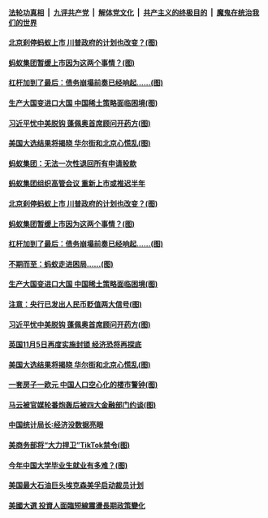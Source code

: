 ####  [法轮功真相](../../../../basic/blob/master/README.md?t=11050831) &nbsp;|&nbsp; [九评共产党](../../../../9ping.md/blob/master/README.md?t=11050831) &nbsp;|&nbsp; [解体党文化](../../../../jtdwh.md/blob/master/README.md?t=11050831)  &nbsp;|&nbsp; [共产主义的终极目的](../../../../gczydzjmd.md/blob/master/README.md?t=11050831) &nbsp;|&nbsp; [魔鬼在统治我们的世界](../../../../mgztzwmdsj.md/blob/master/README.md?t=11050831) 

#### [北京刹停蚂蚁上市 川普政府的计划也改变？(图)](../pages/p5/951469.md?t=11050831) 

#### [蚂蚁集团暂缓上市因为这两个事情？(图)](../pages/p5/951454.md?t=11050831) 

#### [杠杆加到了最后：债务崩塌前奏已经响起……(图)](../pages/p5/951395.md?t=11050831) 

#### [生产大国变进口大国 中国稀土策略面临困境(图)](../pages/p5/951389.md?t=11050831) 

#### [习近平忧中美脱钩 蓬佩奥首席顾问开药方(图)](../pages/p5/951338.md?t=11050831) 

#### [美国大选结果将揭晓 华尔街和北京心慌乱(图)](../pages/p5/951328.md?t=11050831) 

#### [蚂蚁集团：无法一次性退回所有申请股款](../pages/p5/951477.md?t=11050831) 

#### [蚂蚁集团组织高管会议 重新上市或推迟半年](../pages/p5/951473.md?t=11050831) 

#### [北京刹停蚂蚁上市 川普政府的计划也改变？(图)](../pages/p5/951469.md?t=11050831) 

#### [蚂蚁集团暂缓上市因为这两个事情？(图)](../pages/p5/951454.md?t=11050831) 


#### [杠杆加到了最后：债务崩塌前奏已经响起……(图)](../pages/p5/951395.md?t=11050831) 

#### [不期而至：蚂蚁走进困局……(图)](../pages/p5/951394.md?t=11050831) 

#### [生产大国变进口大国 中国稀土策略面临困境(图)](../pages/p5/951389.md?t=11050831) 

#### [注意：央行已发出人民币贬值两大信号(图)](../pages/p5/951397.md?t=11050831) 

#### [习近平忧中美脱钩 蓬佩奥首席顾问开药方(图)](../pages/p5/951338.md?t=11050831) 

#### [英国11月5日再度实施封锁 经济恐将再探底](../pages/p5/951330.md?t=11050831) 

#### [美国大选结果将揭晓 华尔街和北京心慌乱(图)](../pages/p5/951328.md?t=11050831) 

#### [一套房子一欧元 中国人口空心化的楼市警钟(图)](../pages/p5/951250.md?t=11050831) 

#### [马云被官媒轮番炮轰后被四大金融部门约谈(图)](../pages/p5/951245.md?t=11050831) 

#### [中国统计局长∶经济没数据亮眼](../pages/p5/951286.md?t=11050831) 


#### [美商务部将“大力捍卫”TikTok禁令(图)](../pages/p5/951279.md?t=11050831) 

#### [今年中国大学毕业生就业有多难？(图)](../pages/p5/951276.md?t=11050831) 

#### [美国最大石油巨头埃克森美孚启动裁员计划](../pages/p5/951243.md?t=11050831) 

#### [美國大選 投資人面臨短線震盪長期政策變化](../pages/p5/951233.md?t=11050831) 

